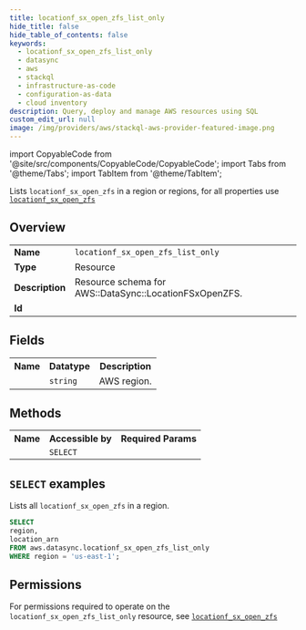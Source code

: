 ```yaml
---
title: locationf_sx_open_zfs_list_only
hide_title: false
hide_table_of_contents: false
keywords:
  - locationf_sx_open_zfs_list_only
  - datasync
  - aws
  - stackql
  - infrastructure-as-code
  - configuration-as-data
  - cloud inventory
description: Query, deploy and manage AWS resources using SQL
custom_edit_url: null
image: /img/providers/aws/stackql-aws-provider-featured-image.png
---
```


import CopyableCode from '@site/src/components/CopyableCode/CopyableCode';
import Tabs from '@theme/Tabs';
import TabItem from '@theme/TabItem';

Lists <code>locationf_sx_open_zfs</code> in a region or regions, for all properties use <a href="/providers/aws/serviceName/locationf_sx_open_zfs/"><code>locationf_sx_open_zfs</code></a>

## Overview
<table><tbody>
<tr><td><b>Name</b></td><td><code>locationf_sx_open_zfs_list_only</code></td></tr>
<tr><td><b>Type</b></td><td>Resource</td></tr>
<tr><td><b>Description</b></td><td>Resource schema for AWS::DataSync::LocationFSxOpenZFS.</td></tr>
<tr><td><b>Id</b></td><td><CopyableCode code="aws.datasync.locationf_sx_open_zfs_list_only" /></td></tr>
</tbody></table>

## Fields
<table><tbody><tr><th>Name</th><th>Datatype</th><th>Description</th></tr><tr><td><CopyableCode code="region" /></td><td><code>string</code></td><td>AWS region.</td></tr>
</tbody></table>

## Methods

<table><tbody>
  <tr>
    <th>Name</th>
    <th>Accessible by</th>
    <th>Required Params</th>
  </tr>
  <tr>
    <td><CopyableCode code="list_resources" /></td>
    <td><code>SELECT</code></td>
    <td><CopyableCode code="region" /></td>
  </tr>
</tbody></table>

## `SELECT` examples
Lists all <code>locationf_sx_open_zfs</code> in a region.
```sql
SELECT
region,
location_arn
FROM aws.datasync.locationf_sx_open_zfs_list_only
WHERE region = 'us-east-1';
```


## Permissions

For permissions required to operate on the <code>locationf_sx_open_zfs_list_only</code> resource, see <a href="/providers/aws/datasync/locationf_sx_open_zfs/#permissions"><code>locationf_sx_open_zfs</code></a>

